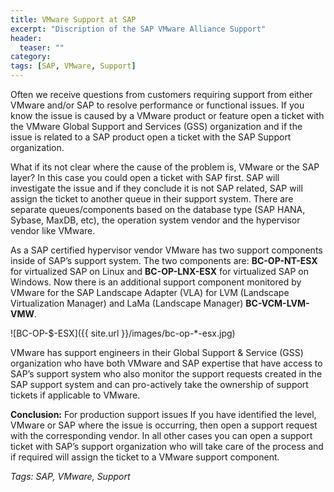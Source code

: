 ```yaml
---
title: VMware Support at SAP
excerpt: "Discription of the SAP VMware Alliance Support"
header:
  teaser: ""
category:
tags: [SAP, VMware, Support]
---
```


Often we receive questions from  customers requiring support from either VMware and/or SAP to resolve performance or functional issues. If you know the issue is caused by a VMware product or feature open a ticket with  the VMware Global Support and Services (GSS) organization and if the issue is related to a SAP product open a ticket with the SAP Support organization.

What  if its not clear where the cause of the problem is, VMware or the SAP layer? In this case you could open a ticket with SAP first. SAP will investigate the issue and if they conclude it is not SAP related,  SAP will assign the ticket to another queue in their support system. There are separate queues/components based on the database type (SAP HANA, Sybase, MaxDB, etc), the operation system vendor and the hypervisor vendor like VMware.

As a SAP certified hypervisor vendor VMware has two support components inside of SAP’s support system. The two components are: **BC-OP-NT-ESX** for virtualized SAP on Linux and **BC-OP-LNX-ESX** for virtualized SAP on Windows. Now there is an additional support component monitored by VMware for the SAP Landscape Adapter (VLA) for LVM (Landscape Virtualization Manager) and LaMa (Landscape Manager) **BC-VCM-LVM-VMW**.

![BC-OP-$-ESX]({{ site.url }}/images/bc-op-*-esx.jpg)

VMware has support engineers in their Global Support & Service (GSS) organization  who have both VMware and SAP expertise that have access to SAP’s support system who also monitor the support requests created in the SAP support system and can pro-actively take the ownership of support tickets if applicable to VMware.

**Conclusion:** For production support issues If you have identified the level, VMware or SAP where the issue is occurring, then open a support request with the corresponding vendor. In all other cases you can open a support ticket with SAP’s support organization who will take care of the process and if required will assign the ticket to a VMware support component.

*Tags: SAP, VMware, Support*
